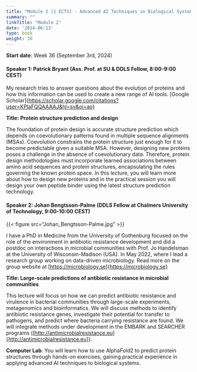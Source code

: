 ```yaml
---
title: "Module 2 [1 ECTS] - Advanced AI Techniques in Biological Systems"
summary: ""
linkTitle: "Module 2"
date: '2024-06-13'
type: book
weight: 30
---
```



**Start date**: Week 36 (September 3rd, 2024)

<!-- has been updated -->
#### Speaker 1: Patrick Bryant (Ass. Prof. at SU & DDLS Fellow, 8:00-9:00 CEST)

My research tries to answer questions about the evolution of proteins and how this information can be used to create a new range of AI tools. [Google Scholar]{https://scholar.google.com/citations?user=KPlaFQQAAAAJ&hl=sv&oi=ao}

**Title: Protein structure prediction and design**

The foundation of protein design is accurate structure prediction which depends on coevolutionary patterns found in multiple sequence alignments (MSAs). Coevolution constrains the protein structure just enough for it to become predictable given a suitable MSA. However, designing new proteins poses a challenge in the absence of coevolutionary data. Therefore, protein design methodologies must incorporate learned associations between amino acid sequences and protein structures, encapsulating the rules governing the known protein space. In this lecture, you will learn more about how to design new proteins and in the practical session you will design your own peptide binder using the latest structure prediction technology.

<!-- has been updated -->
#### Speaker 2: Johan Bengtsson-Palme (DDLS Fellow at Chalmers University of Technology, 9:00-10:00 CEST)

{{< figure src="Johan_Bengtsson-Palme.jpg" >}}

I have a PhD in Medicine from the University of Gothenburg focused on the role of the environment in antibiotic resistance development and did a postdoc on interactions in microbial communities with Prof. Jo Handelsman at the University of Wisconsin-Madison (USA). In May 2022, where I lead a research group working on data-driven microbiology. Read more on the group website at [https://microbiology.se]{https://microbiology.se}

**Title: Large-scale predictions of antibiotic resistance in microbial communities**

This lecture will focus on how we can predict antibiotic resistance and virulence in bacterial communities through large-scale experiments, metagenomics and bioinformatics. We will discuss methods to identify antibiotic resistance genes, investigate their potential for transfer to pathogens, and predict where bacteria carrying resistance are found. We will integrate methods under development in the EMBARK and SEARCHER programs ([http://antimicrobialresistance.eu]{http://antimicrobialresistance.eu}).

<!-- needs to be updated -->
**Computer Lab**: You will learn how to use AlphaFold2 to predict protein structures through hands-on exercises, gaining practical experience in applying advanced AI techniques to biological systems.